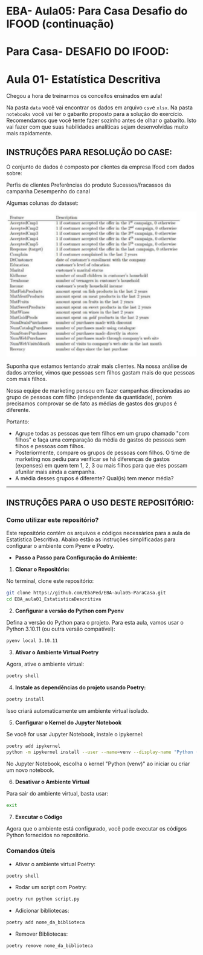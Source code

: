 # EBA- Aula05: Para Casa Desafio do IFOOD (continuação)

# Para Casa- **DESAFIO DO IFOOD**: 
# Aula 01- Estatística Descritiva


Chegou a hora de treinarmos os conceitos ensinados em aula!

Na pasta `data` você vai encontrar os dados em arquivo `csv`e `xlsx`. Na pasta `notebooks` você vai ter o gabarito proposto para a solução do exercício. Recomendamos que você tente fazer sozinho antes de olhar o gabarito. Isto vai fazer com que suas habilidades analíticas sejam desenvolvidas muito mais rapidamente.

## INSTRUÇÕES PARA RESOLUÇÃO DO CASE:


O conjunto de dados é composto por clientes da empresa Ifood com dados sobre:

Perfis de clientes
Preferências do produto
Sucessos/fracassos da campanha
Desempenho do canal

Algumas colunas do dataset:

![Dicionário de Colunas Imagem](image\dictionary.png)



Suponha que estamos tentando atrair mais clientes. Na nossa análise de dados anterior, vimos que pessoas sem filhos gastam mais do que pessoas com mais filhos. 

Nossa equipe de marketing pensou em fazer campanhas direcionadas ao grupo de pessoas com filho (independente da quantidade), porém precisamos comprovar se de fato as médias de gastos dos grupos é diferente. 

Portanto:
- Agrupe todas as pessoas que tem filhos em um grupo chamado "com filhos" e faça uma comparação da média de gastos de pessoas sem filhos e pessoas com filhos.
- Posteriormente, compare os grupos de pessoas com filhos. O time de marketing nos pediu para verificar se há diferenças de gastos (expenses) em quem tem 1, 2, 3 ou mais filhos para que eles possam afunilar mais ainda a campanha. 
- A média desses grupos é diferente? Qual(is) tem menor média?


---


## INSTRUÇÕES PARA O USO DESTE REPOSITÓRIO:

### **Como utilizar este repositório?**

Este repositório contém os arquivos e códigos necessários para a aula de Estatística Descritiva. Abaixo estão as instruções simplificadas para configurar o ambiente com Pyenv e Poetry.

- **Passo a Passo para Configuração do Ambiente:**

1. **Clonar o Repositório:**

No terminal, clone este repositório:

```bash
git clone https://github.com/EbaPed/EBA-aula05-ParaCasa.git
cd EBA_aula01_EstatisticaDescritiva
```

2. **Configurar a versão do Python com Pyenv**

Defina a versão do Python para o projeto. Para esta aula, vamos usar o Python 3.10.11 (ou outra versão compatível):

```bash
pyenv local 3.10.11
```

3. **Ativar o Ambiente Virtual Poetry**

Agora, ative o ambiente virtual:

```bash
poetry shell
```

4. **Instale as dependências do projeto usando Poetry:**

```bash
poetry install
```

Isso criará automaticamente um ambiente virtual isolado.


5. **Configurar o Kernel do Jupyter Notebook**

Se você for usar Jupyter Notebook, instale o ipykernel:

```bash
poetry add ipykernel
python -m ipykernel install --user --name=venv --display-name "Python (venv)
```

No Jupyter Notebook, escolha o kernel "Python (venv)" ao iniciar ou criar um novo notebook.


6. **Desativar o Ambiente Virtual**

Para sair do ambiente virtual, basta usar:

```bash
exit
```

7. **Executar o Código**

Agora que o ambiente está configurado, você pode executar os códigos Python fornecidos no repositório.

### **Comandos úteis**

- Ativar o ambiente virtual Poetry:

```bash
poetry shell
```

- Rodar um script com Poetry:

```bash
poetry run python script.py
```

- Adicionar bibliotecas:

 ```bash
poetry add nome_da_biblioteca
```

- Remover Bibliotecas:

 ```bash
poetry remove nome_da_biblioteca
```

